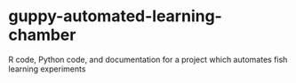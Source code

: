 # guppy-automated-learning-chamber
R code, Python code, and documentation for a project which automates fish learning experiments
